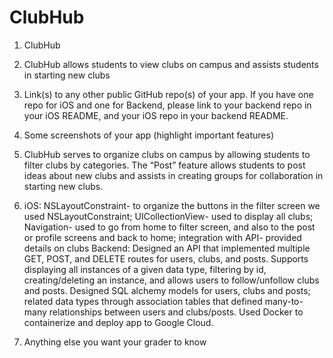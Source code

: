 # ClubHub
 1.    ClubHub 
 2.    ClubHub allows students to view clubs on campus and assists students in starting new clubs 
 3.    Link(s) to any other public GitHub repo(s) of your app. If you have one repo for iOS and one for Backend, please link to your backend repo in your iOS README, and your iOS repo in your backend README. 
 4.    Some screenshots of your app (highlight important features) 
 5.    ClubHub serves to organize clubs on campus by allowing students to filter clubs by categories. The “Post” feature allows students to post ideas about new clubs and assists in creating groups for collaboration in starting new clubs.  
 6.    iOS: NSLayoutConstraint- to organize the buttons in the filter screen we used NSLayoutConstraint; UICollectionView- used to display all clubs; Navigation- used to go from home to filter screen, and also to the post or profile screens and back to home; integration with API- provided details on clubs
      Backend: Designed an API that implemented multiple GET, POST, and DELETE routes for users, clubs, and posts. Supports displaying all instances of a given data type, filtering by id, creating/deleting an instance, and allows users to follow/unfollow clubs and posts. Designed SQL alchemy models for users, clubs and posts; related data types through association tables that defined many-to-many relationships between users and clubs/posts. Used Docker to containerize and deploy app to Google Cloud.

7.   Anything else you want your grader to know  
